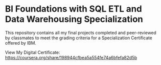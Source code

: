 # BI Foundations with SQL ETL and Data Warehousing Specialization
This repository contains all my final projects completed and peer-reviewed by classmates to meet the grading criteria for a Specialization Certificate offered by IBM.

View My Digital Certificate: https://coursera.org/share/198944cfbea5a554fe74a6bfefa82d5b
